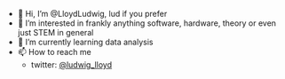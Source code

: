 - 👋 Hi, I’m @LloydLudwig, lud if you prefer
- 👀 I’m interested in frankly anything software, hardware, theory or even just STEM in general
- 🌱 I’m currently learning data analysis
- 📫 How to reach me
  - twitter: [@ludwig_lloyd](https://twitter.com/ludwig_lloyd)

<!---
LloydLudwig/LloydLudwig is a ✨ special ✨ repository because its `README.md` (this file) appears on your GitHub profile.
You can click the Preview link to take a look at your changes.
--->
